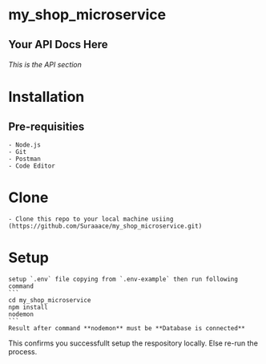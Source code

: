 # my_shop_microservice

## Your API Docs Here

###### This is the API section

# Installation 

## Pre-requisities
    - Node.js
    - Git
    - Postman
    - Code Editor 

# Clone
    - Clone this repo to your local machine usiing (https://github.com/Suraaace/my_shop_microservice.git)

# Setup 
    setup `.env` file copying from `.env-example` then run following command
    ```
    cd my_shop_microservice   
    npm install 
    nodemon 
    ```
    Result after command **nodemon** must be **Database is connected**

This confirms you successfullt setup the respository locally. 
Else re-run the process. 
